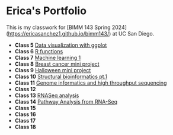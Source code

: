 # Erica's Portfolio
This is my classwork for [BIMM 143 Spring 2024] (https://ericasanchez1.github.io/bimm143/) at UC San Diego.

- **Class 5** [Data visualization with ggplot](https://github.com/ericasanchez1/bimm143/blob/main/class05/class05.qmd)
- **Class 6** [R functions](https://github.com/ericasanchez1/bimm143/blob/main/class06/class06.qmd)
- **Class 7** [Machine learning 1](https://github.com/ericasanchez1/bimm143/blob/main/class07/Untitled.qmd)
- **Class 8** [Breast cancer mini project](https://github.com/ericasanchez1/bimm143/blob/main/class08/class08.qmd)
- **Class 9** [Halloween mini project](https://github.com/ericasanchez1/bimm143/blob/main/class09/Class09.qmd)
- **Class 10** [Structural bioinformatics pt.1](https://github.com/ericasanchez1/bimm143/blob/main/class10/Class10.qmd)
- **Class 11** [Genome informatics and high throughput sequencing](https://github.com/ericasanchez1/bimm143/blob/main/Class%2011/class11.qmd)
- **Class 12** 
- **Class 13** [RNASeq analysis](https://github.com/ericasanchez1/bimm143/blob/main/Class%2013/Class13.qmd)
- **Class 14** [Pathway Analysis from RNA-Seq](https://github.com/ericasanchez1/bimm143/blob/main/Class%2014/Class14.qmd)
- **Class 15** 
- **Class 16**
- **Class 17**
- **Class 18**
